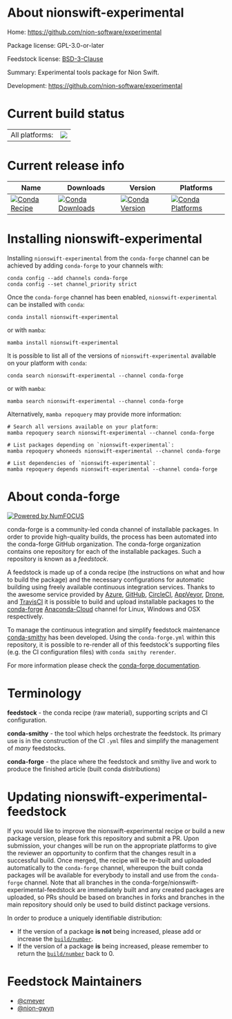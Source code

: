 About nionswift-experimental
============================

Home: https://github.com/nion-software/experimental

Package license: GPL-3.0-or-later

Feedstock license: [BSD-3-Clause](https://github.com/conda-forge/nionswift-experimental-feedstock/blob/main/LICENSE.txt)

Summary: Experimental tools package for Nion Swift.

Development: https://github.com/nion-software/experimental

Current build status
====================


<table><tr><td>All platforms:</td>
    <td>
      <a href="https://dev.azure.com/conda-forge/feedstock-builds/_build/latest?definitionId=8849&branchName=main">
        <img src="https://dev.azure.com/conda-forge/feedstock-builds/_apis/build/status/nionswift-experimental-feedstock?branchName=main">
      </a>
    </td>
  </tr>
</table>

Current release info
====================

| Name | Downloads | Version | Platforms |
| --- | --- | --- | --- |
| [![Conda Recipe](https://img.shields.io/badge/recipe-nionswift--experimental-green.svg)](https://anaconda.org/conda-forge/nionswift-experimental) | [![Conda Downloads](https://img.shields.io/conda/dn/conda-forge/nionswift-experimental.svg)](https://anaconda.org/conda-forge/nionswift-experimental) | [![Conda Version](https://img.shields.io/conda/vn/conda-forge/nionswift-experimental.svg)](https://anaconda.org/conda-forge/nionswift-experimental) | [![Conda Platforms](https://img.shields.io/conda/pn/conda-forge/nionswift-experimental.svg)](https://anaconda.org/conda-forge/nionswift-experimental) |

Installing nionswift-experimental
=================================

Installing `nionswift-experimental` from the `conda-forge` channel can be achieved by adding `conda-forge` to your channels with:

```
conda config --add channels conda-forge
conda config --set channel_priority strict
```

Once the `conda-forge` channel has been enabled, `nionswift-experimental` can be installed with `conda`:

```
conda install nionswift-experimental
```

or with `mamba`:

```
mamba install nionswift-experimental
```

It is possible to list all of the versions of `nionswift-experimental` available on your platform with `conda`:

```
conda search nionswift-experimental --channel conda-forge
```

or with `mamba`:

```
mamba search nionswift-experimental --channel conda-forge
```

Alternatively, `mamba repoquery` may provide more information:

```
# Search all versions available on your platform:
mamba repoquery search nionswift-experimental --channel conda-forge

# List packages depending on `nionswift-experimental`:
mamba repoquery whoneeds nionswift-experimental --channel conda-forge

# List dependencies of `nionswift-experimental`:
mamba repoquery depends nionswift-experimental --channel conda-forge
```


About conda-forge
=================

[![Powered by
NumFOCUS](https://img.shields.io/badge/powered%20by-NumFOCUS-orange.svg?style=flat&colorA=E1523D&colorB=007D8A)](https://numfocus.org)

conda-forge is a community-led conda channel of installable packages.
In order to provide high-quality builds, the process has been automated into the
conda-forge GitHub organization. The conda-forge organization contains one repository
for each of the installable packages. Such a repository is known as a *feedstock*.

A feedstock is made up of a conda recipe (the instructions on what and how to build
the package) and the necessary configurations for automatic building using freely
available continuous integration services. Thanks to the awesome service provided by
[Azure](https://azure.microsoft.com/en-us/services/devops/), [GitHub](https://github.com/),
[CircleCI](https://circleci.com/), [AppVeyor](https://www.appveyor.com/),
[Drone](https://cloud.drone.io/welcome), and [TravisCI](https://travis-ci.com/)
it is possible to build and upload installable packages to the
[conda-forge](https://anaconda.org/conda-forge) [Anaconda-Cloud](https://anaconda.org/)
channel for Linux, Windows and OSX respectively.

To manage the continuous integration and simplify feedstock maintenance
[conda-smithy](https://github.com/conda-forge/conda-smithy) has been developed.
Using the ``conda-forge.yml`` within this repository, it is possible to re-render all of
this feedstock's supporting files (e.g. the CI configuration files) with ``conda smithy rerender``.

For more information please check the [conda-forge documentation](https://conda-forge.org/docs/).

Terminology
===========

**feedstock** - the conda recipe (raw material), supporting scripts and CI configuration.

**conda-smithy** - the tool which helps orchestrate the feedstock.
                   Its primary use is in the construction of the CI ``.yml`` files
                   and simplify the management of *many* feedstocks.

**conda-forge** - the place where the feedstock and smithy live and work to
                  produce the finished article (built conda distributions)


Updating nionswift-experimental-feedstock
=========================================

If you would like to improve the nionswift-experimental recipe or build a new
package version, please fork this repository and submit a PR. Upon submission,
your changes will be run on the appropriate platforms to give the reviewer an
opportunity to confirm that the changes result in a successful build. Once
merged, the recipe will be re-built and uploaded automatically to the
`conda-forge` channel, whereupon the built conda packages will be available for
everybody to install and use from the `conda-forge` channel.
Note that all branches in the conda-forge/nionswift-experimental-feedstock are
immediately built and any created packages are uploaded, so PRs should be based
on branches in forks and branches in the main repository should only be used to
build distinct package versions.

In order to produce a uniquely identifiable distribution:
 * If the version of a package **is not** being increased, please add or increase
   the [``build/number``](https://docs.conda.io/projects/conda-build/en/latest/resources/define-metadata.html#build-number-and-string).
 * If the version of a package **is** being increased, please remember to return
   the [``build/number``](https://docs.conda.io/projects/conda-build/en/latest/resources/define-metadata.html#build-number-and-string)
   back to 0.

Feedstock Maintainers
=====================

* [@cmeyer](https://github.com/cmeyer/)
* [@nion-gwyn](https://github.com/nion-gwyn/)

